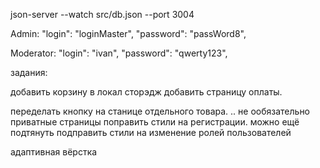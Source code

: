 json-server --watch src/db.json --port 3004

Admin:
      "login": "loginMaster",
      "password": "passWord8",

Moderator: 
      "login": "ivan",
      "password": "qwerty123",



задания:


добавить корзину в локал сторэдж
добавить страницу оплаты.


переделать кнопку на станице отдельного товара. .. не ообязательно
приватные страницы
поправить стили на регистрации. можно ещё подтянуть
подправить стили на изменение ролей пользователей


адаптивная вёрстка